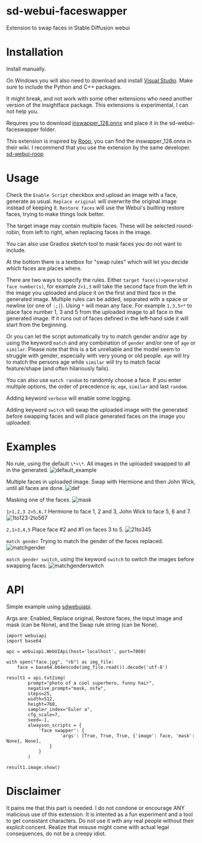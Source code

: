 # sd-webui-faceswapper
Extension to swap faces in Stable Diffusion webui

# Installation
Install manually.

On Windows you will also need to download and install [Visual Studio](https://visualstudio.microsoft.com/downloads/). Make sure to include the Python and C++ packages.

It might break, and not work with some other extensions who need another version of the insightface package. This extensions is experimental, I can not help you.

Requires you to download [inswapper_128.onnx](https://huggingface.co/henryruhs/roop/resolve/main/inswapper_128.onnx) and place it in the sd-webui-faceswapper folder.

This extension is inspired by [Roop](https://github.com/s0md3v/roop), you can find the inswapper_128.onnx in their wiki. I recommend that you use the extension by the same developer. [sd-webui-roop](https://github.com/s0md3v/sd-webui-roop)

# Usage
Check the `Enable Script` checkbox and upload an image with a face, generate as usual. `Replace original` will overwrite the original image instead of keeping it. `Restore faces` will use the Webui's builting restore faces, trying to make things look better.

The target image may contain multiple faces. These will be selected round-robin, from left to right, when replacing faces in the image.

You can also use Gradios sketch tool to mask faces you do not want to include.

At the bottom there is a textbox for "swap rules" which will let you decide which faces are places where.

There are two ways to specify the rules. Either `target face(s)>generated face number(s)`, for example `2>1,3` will take the second face from the left in the image you uploaded and place it on the first and third face in the generated image. Multiple rules can be added, separated with a space or newline (or one of `:;|`). Using `*` will mean any face. For example `1,3,5>*` to place face number 1, 3 and 5 from the uploaded image to all face in the generated image. If it runs out of faces defined in the left-hand side it will start from the beginning.

Or you can let the script automatically try to match gender and/or age by using the keyword `match` and any combination of `gender` and/or one of `age` or `similar`. Please note that this is a bit unreliable and the model seem to struggle with gender, especially with very young or old people. `age` will try to match the persons age while `similar` will try to match facial feature/shape (and often hilariously fails).

You can also use `match random` to randomly choose a face. If you enter multiple options, the order of precedence is; `age`, `similar` and last `random`.

Adding keyword `verbose` will enable some logging.

Adding keyword `switch` will swap the uploaded image with the generated before swapping faces and will place generated faces on the image you uploaded.

# Examples

No rule, using the default `\*>\*`. All images in the uploaded swapped to all in the generated.
![default_example](https://github.com/yownas/sd-webui-faceswapper/assets/13150150/03f0a631-82a9-4f2c-ad47-18f361ee9473)

Multiple faces in uploaded image. Swap with Hermione and then John Wick, until all faces are done.
![def](https://github.com/yownas/sd-webui-faceswapper/assets/13150150/c8b8daa2-4ba1-4cfa-b06d-873dc1d583ad)

Masking one of the faces.
![mask](https://github.com/yownas/sd-webui-faceswapper/assets/13150150/cba79db4-8323-4f7f-90b2-b829adaf7374)

`1>1,2,3 2>5,6,7` Hermione to face 1, 2 and 3, John Wick to face 5, 6 and 7.
![1to123-2to567](https://github.com/yownas/sd-webui-faceswapper/assets/13150150/0ed2ac51-652c-4a47-983a-8be8b37de2ab)

`2,1>3,4,5` Place face #2 and #1 on faces 3 to 5.
![21to345](https://github.com/yownas/sd-webui-faceswapper/assets/13150150/2dd25ea7-3714-45d2-a921-730dfe9f04a7)

`match gender` Trying to match the gender of the faces replaced.
![matchgender](https://github.com/yownas/sd-webui-faceswapper/assets/13150150/88df8872-4be5-438a-8387-0d692cabd17c)

`match gender switch`, using the keyword `switch` to switch the images before swapping faces.
![matchgenderswitch](https://github.com/yownas/sd-webui-faceswapper/assets/13150150/1bdb2fcd-d695-4753-b88f-30fb33ccb660)



# API
Simple example using [sdwebuiapi](https://github.com/mix1009/sdwebuiapi).

Args are: Enabled, Replace original, Restore faces, the input image and mask (can be None), and the Swap rule string (can be None).

```
import webuiapi
import base64

api = webuiapi.WebUIApi(host='localhost', port=7860)

with open("face.jpg", "rb") as img_file:
    face = base64.b64encode(img_file.read()).decode('utf-8')

result1 = api.txt2img(
        prompt="photo of a cool superhero, funny hair",
        negative_prompt="mask, nsfw",
        steps=25,
        width=512,
        height=768,
        sampler_index="Euler a",
        cfg_scale=7,
        seed=-1,
        alwayson_scripts = {
            'face swapper': {
                    'args': [True, True, True, {'image': face, 'mask': None}, None],
                }
            }
        )

result1.image.show()
```

# Disclaimer
It pains me that this part is needed. I do not condone or encourage ANY malicious use of this extension. It is intented as a fun experiment and a tool to get consistant characters. Do not use it with any real people without their explicit concent. Realize that misuse might come with actual legal consequences, do not be a creepy idiot.
